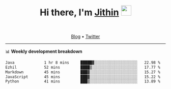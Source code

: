 <h1 align="center">Hi there, I'm <a href="https://jithset.github.io/" target="_blank">Jithin</a> <img
src="https://github.com/blackcater/blackcater/raw/main/images/Hi.gif" height="32" /></h1>

<br />

<p align="center">
  <a href="https://jithset.github.io">Blog</a> •
  <a href="https://twitter.com/jithset">Twitter</a>
</p>

---

📊 **Weekly development breakdown**

<!--START_SECTION:waka-->

```txt
Java             1 hr 8 mins     █████▓░░░░░░░░░░░░░░░░░░░   22.98 %
Ezhil            52 mins         ████▒░░░░░░░░░░░░░░░░░░░░   17.77 %
Markdown         45 mins         ███▓░░░░░░░░░░░░░░░░░░░░░   15.27 %
JavaScript       45 mins         ███▓░░░░░░░░░░░░░░░░░░░░░   15.22 %
Python           41 mins         ███▒░░░░░░░░░░░░░░░░░░░░░   13.89 %
```

<!--END_SECTION:waka-->

